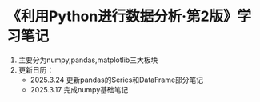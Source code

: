 # 《利用Python进行数据分析·第2版》学习笔记
1. 主要分为numpy,pandas,matplotlib三大板块
2. 更新日历：
   * 2025.3.24 更新pandas的Series和DataFrame部分笔记
   * 2025.3.17 完成numpy基础笔记